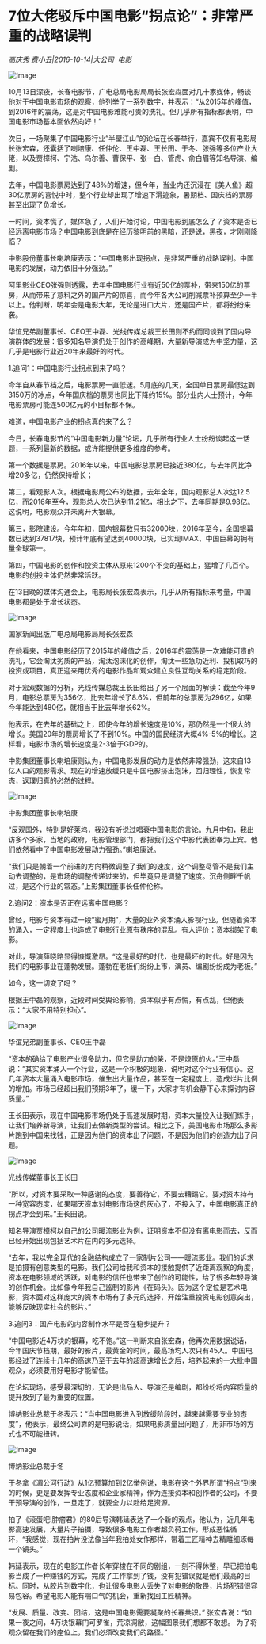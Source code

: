 # 7位大佬驳斥中国电影“拐点论”：非常严重的战略误判

*高庆秀 费小丑|2016-10-14|大公司 
                                                电影*

![Image](http://p3.pstatp.com/large/31b900005e3f5ecba833)

10月13日深夜，长春电影节，广电总局电影局局长张宏森面对几十家媒体，畅谈他对于中国电影市场的观察，他列举了一系列数字，并表示：“从2015年的峰值，到2016年的震荡，这是对中国电影难能可贵的洗礼。但几乎所有指标都表明，中国电影市场基本面依然向好！”

次日，一场聚集了中国电影行业“半壁江山”的论坛在长春举行，嘉宾不仅有电影局长张宏森，还囊括了喇培康、任仲伦、王中磊、王长田、于冬、张强等多位产业大佬，以及贾樟柯、宁浩、乌尔善、曹保平、张一白、管虎、俞白眉等知名导演、编剧。

去年，中国电影票房达到了48%的增速，但今年，当业内还沉浸在《美人鱼》超30亿票房的喜悦中时，整个行业却出现了增速下滑迹象，暑期档、国庆档的票房甚至出现了负增长。

一时间，资本慌了，媒体急了，人们开始讨论，中国电影到底怎么了？资本是否已经远离电影市场？中国电影到底是在经历黎明前的黑暗，还是说，黑夜，才刚刚降临？

中影股份董事长喇培康表示：“中国电影出现拐点，是非常严重的战略误判。中国电影的发展，动力依旧十分强劲。”

阿里影业CEO张强则透露，去年中国电影行业有近50亿的票补，带来150亿的票房，从而带来了意料之外的国产片的惊喜，而今年各大公司削减票补预算至少一半以上。他判断，明年会是电影大年，无论是进口大片，还是国产片，都将纷纷来袭。

华谊兄弟副董事长、CEO王中磊、光线传媒总裁王长田则不约而同谈到了国内导演群体的发展：很多知名导演仍处于创作的高峰期，大量新导演成为中坚力量，这几乎是电影行业近20年来最好的时代。

1.追问1：中国电影行业拐点到来了吗？

今年自从春节档之后，电影票房一直低迷。5月底的几天，全国单日票房最低达到3150万的冰点，今年国庆档的票房也同比下降约15%。部分业内人士预计，今年电影票房可能连500亿元的小目标都不保。

难道，中国电影产业的拐点真的来了么？

今日，长春电影节的“中国电影新力量”论坛，几乎所有行业人士纷纷谈起这一话题，一系列最新的数据，或许能提供更多维度的参考。

第一个数据是票房。2016年以来，中国电影总票房已接近380亿，与去年同比净增20多亿，仍然保持增长；

第二，看观影人次。根据电影局公布的数据，去年全年，国内观影总人次达12.5亿，而2016年至今，观影总人次已达到11.21亿，相比之下，去年同期是9.98亿。这说明，电影观众并未离开大银幕。

第三，影院建设。今年年初，国内银幕数只有32000块，2016年至今，全国银幕数已达到37817块，预计年底有望达到40000块，已实现IMAX、中国巨幕的拥有量全球第一。

第四，中国电影的创作和投资主体从原来1200个不变的基础上，猛增了几百个。电影的创投主体仍然非常活跃。

在13日晚的媒体沟通会上，电影局长张宏森表示，几乎从所有指标来考量，中国电影都是处于增长状态。

![Image](http://p2.pstatp.com/large/31c200005ac64d3ffbf9)

国家新闻出版广电总局电影局局长张宏森

在他看来，中国电影经历了2015年的峰值之后，2016年的震荡是一次难能可贵的洗礼，它会淘汰劣质的产品，淘汰泡沫化的创作，淘汰一些急功近利、投机取巧的投资或项目，真正迎来用优秀的电影作品和观众建立良性互动关系的稳定阶段。

对于宏观数据的分析，光线传媒总裁王长田给出了另一个层面的解读：截至今年9月，电影总票房为356亿，比去年增长了8.6%，但前年的总票房为296亿，如果今年能达到480亿，就相当于比去年增长62%。

他表示，在去年的基础之上，即使今年的增长速度是10%，那仍然是一个很大的增长。美国20年的票房增长了不到10%。中国的国民经济大概4%-5%的增长。这样看，电影市场的增长速度是2-3倍于GDP的。

中影集团董事长喇培康则认为，中国电影发展的动力是依然非常强劲，这来自13亿人口的观影需求。现在的增速放缓只是中国电影挤出泡沫，回归理性，恢复常态，返璞归真的必然的过程。

![Image](http://p1.pstatp.com/large/31c200005ac7ccfca443)

中影集团董事长喇培康

“反观国外，特别是好莱坞，我没有听说过唱衰中国电影的言论。九月中旬，我出访多个多家，当地的政府，电影管理部门，都把我们这个中影代表团奉为上宾。他们依然看中了中国电影发展动力强劲。”喇培康说。

“我们只是朝着一个前进的方向稍微调整了我们的速度，这个调整尽管不是我们主动去调整的，是市场的调整传递过来的，但毕竟只是调整了速度。沉舟侧畔千帆过，是这个行业的常态。”上影集团董事长任仲伦称。

2.追问2：资本是否正在远离中国电影？

曾经，电影与资本有过一段“蜜月期”，大量的业外资本涌入影视行业。但随着资本的涌入，一定程度上也造成了电影行业原有秩序的混乱。有人评价：资本绑架了电影。

对此，导演薛晓路显得慷慨激昂。“这是最好的时代，也是最坏的时代。好是因为我们的电影事业在蓬勃发展。蓬勃在老板们纷纷上市，演员、编剧纷纷成为老板。”

如今，这一切变了吗？

根据王中磊的观察，近段时间受舆论影响，资本似乎有点慌，有点乱，但他表示：“大家不用特别担心”。

![Image](http://p1.pstatp.com/large/31c600005be21f3f3634)

华谊兄弟副董事长、CEO王中磊

“资本的确给了电影产业很多助力，但它是助力的柴，不是燎原的火。”王中磊说：“其实资本涌入一个行业，这是一个积极的现象，说明对这个行业有信心。这几年资本大量涌入电影市场，催生出大量作品，甚至在一定程度上，造成烂片比例的增加。市场已经超出我们预期3年了，缓一下，大家才有机会静下心来探讨内容质量。”

王长田表示，现在中国电影市场仍处于高速发展时期，资本大量投入让我们练手，让我们培养新导演，让我们去做新类型的尝试。相比之下，美国电影市场那么多影片跑到中国来找钱，正是因为他们的资本出了问题，不是因为他们的创造力出了问题。

![Image](http://p3.pstatp.com/large/31c200005ac842caa1db)

光线传媒董事长王长田

“所以，对资本要采取一种感谢的态度，要善待它，不要去糟蹋它。要对资本持有一种宽容态度，如果哪天资本对电影市场这的灰心了，不投入了，中国电影真正的拐点才会到来。”王长田说。

知名导演贾樟柯以自己的公司暖流影业为例，证明资本不但没有离电影而去，反而已经开始出现包括艺术片在内的多元选择。

“去年，我以完全现代的金融结构成立了一家制片公司——暖流影业。我们的诉求是拍摄有创意类型的电影。我们公司给我和资本的接触提供了近距离观察的角度，资本在电影领域的活跃，对电影的信任也带来了创作的可能性，给了很多年轻导演的创作机会。比如像今年我自己监制的影片《在码头》。因为这个定位是艺术电影，资本面对这样庞大的资本市场有了多元的选择，开始注重投资电影创意突出，能够反映现实社会的影片。”

3.追问3：国产电影的内容制作水平是否在稳步提升？

“中国电影近4万块的银幕，吃不饱。”这一判断来自张宏森，他再次用数据说话，今年国庆节档期，最好的影片，最黄金的时间，最高场均人次只有45人。中国电影经过了连续十几年的高速乃至于去年的超高速增长之后，培养起来的一大批中国观众，必须要用好电影才能留住。

在论坛现场，感受最深切的，无论是出品人、导演还是编剧，都纷纷将内容质量的提升放到了最为重要的位置。

博纳影业总裁于冬表示：“当中国电影进入到放缓阶段时，越来越需要专业的态度”，他表示，最终公司靠的是电影说话，如果电影质量出问题了，用非市场的方式也不可能扭转。

![Image](http://p1.pstatp.com/large/31c600005be463e775af)

博纳影业总裁于冬

于冬拿《湄公河行动》从1亿预算加到2亿举例说，电影在这个外界所谓“拐点”到来的时候，更是要发挥专业态度和企业家精神，作为连接资本和创作者的公司，不要干预导演的创作，一旦定了，就要全力以赴给足资源。

拍了《滚蛋吧!肿瘤君》的80后导演韩延表达了一个新的观点，他认为，近几年电影高速发展，大量片子拍摄，导致很多电影工作者超负荷工作，形成恶性循环，“我感觉，现在拍片没法像当年我拍处女作那样，带着工匠精神去精雕细琢每一个镜头。”

韩延表示，现在的电影工作者长年穿梭在不同的剧组，一刻不得休整，早已把拍电影当成了一种赚钱的方式，完成了工作拿到了钱，没有犯错误就是他们最高的目标。同时，从胶片到数字化，也让很多电影人丢失了对电影的敬畏，片场犯错很容易包容。希望电影人能有喘口气的机会，重新找回工匠精神。

“发展、质量、改变、团结，这是中国电影需要凝聚的长春共识。” 张宏森说：“如果一夜之间，4万块银幕门可罗雀，荒凉凋敝，这幅图景我们想都不敢想。 为了将观众留在我们的座位上，我们必须改变我们的路径。”

